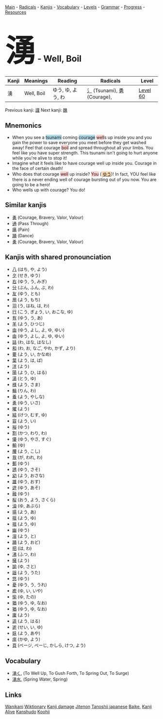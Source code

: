<style> bigfont {font-size: 100px}</style>
[Main](../README.md) -
[Radicals](../radicals.md) -
[Kanjis](../kanjis.md) -
[Vocabulary](../vocabulary.md) -
[Levels](../levels.md) -
[Grammar](../grammar.md) - 
[Progress](../progress.md) -
[Resources](../resources.md)
# <bigfont> 湧</bigfont> - Well, Boil 

| Kanji | Meanings | Reading | Radicals | Level |
| --- | --- | --- | --- | --- |
| 湧 | Well, Boil | ゆう, ゆ, よう, わ | [氵](../radicals/氵.md) (Tsunami), [勇](../radicals/勇.md) (Courage),  | [Level 60](../levels/wk_level60.md) |

Previous kanji: [謹](謹.md) Next kanji: [醜](醜.md) 

## Mnemonics
 * When you see a <span style="background-color:#ADD8E6"> tsunami</span> coming <span style="background-color:#ADD8E6"> courage</span> <span style="background-color:#ffcccb"> well</span>s up inside you and you gain the power to save everyone you meet before they get washed away! Feel that courage <span style="background-color:#ffcccb"> boil</span> and spread throughout all your limbs. You feel like you have super strength. This tsunami isn't going to hurt anyone while you're alive to stop it!
* Imagine what it feels like to have courage well up inside you. Courage in the face of certain death!
* Who does that courage <span style="background-color:#ffcccb"> well</span> up inside? <span style="background-color:#ffcccb"> You</span> (<span style="background-color:#fed8b1"> [ゆう](https://jisho.org/search/ゆう)</span>)! In fact, YOU feel like there is a never ending well of courage bursting out of you now. You are going to be a hero!
* Who wells up with courage? You do!


## Similar kanjis
 * [勇](勇.md) (Courage, Bravery, Valor, Valour)
* [通](通.md) (Pass Through)
* [痛](痛.md) (Pain)
* [踊](踊.md) (Dance)
* [勇](勇.md) (Courage, Bravery, Valor, Valour)



## Kanjis with shared pronounciation
 * [八](八.md) (はち, や, よう)
* [夕](夕.md) (せき, ゆう)
* [右](右.md) (ゆう, う, みぎ)
* [分](分.md) (ぶん, ふん, ぶ, わ)
* [友](友.md) (ゆう, とも)
* [用](用.md) (よう, もち)
* [羽](羽.md) (う, はね, は, わ)
* [行](行.md) (こう, ぎょう, い, おこな, ゆ)
* [有](有.md) (ゆう, う, あ)
* [羊](羊.md) (よう, ひつじ)
* [由](由.md) (ゆう, よし, よ, ゆ, ゆい)
* [由](由.md) (ゆう, よし, よ, ゆ, ゆい)
* [話](話.md) (わ, はな, はなし)
* [和](和.md) (わ, お, なご, やわ, かず, より)
* [要](要.md) (よう, い, かなめ)
* [葉](葉.md) (よう, は, ば)
* [洋](洋.md) (よう)
* [陽](陽.md) (よう, ひ, はる)
* [湯](湯.md) (とう, ゆ)
* [様](様.md) (よう, さま)
* [輪](輪.md) (りん, わ)
* [養](養.md) (よう, やしな)
* [勇](勇.md) (ゆう, いさ)
* [曜](曜.md) (よう)
* [結](結.md) (けつ, むす, ゆ)
* [容](容.md) (よう, い)
* [裕](裕.md) (ゆう)
* [割](割.md) (かつ, わり, わ)
* [優](優.md) (ゆう, やさ, すぐ)
* [輸](輸.md) (ゆ)
* [腰](腰.md) (よう, こし)
* [我](我.md) (が, われ, わ)
* [郵](郵.md) (ゆう)
* [誘](誘.md) (ゆう, さそ)
* [幼](幼.md) (よう, おさな)
* [雄](雄.md) (ゆう, おす)
* [遊](遊.md) (ゆう, あそ)
* [融](融.md) (ゆう)
* [桜](桜.md) (おう, よう, さくら)
* [油](油.md) (ゆ, あぶら)
* [揚](揚.md) (よう, あ)
* [揺](揺.md) (よう, ゆ)
* [揺](揺.md) (よう, ゆ)
* [幽](幽.md) (ゆう)
* [溶](溶.md) (よう, と)
* [踊](踊.md) (よう, おど)
* [把](把.md) (は, わ)
* [沸](沸.md) (ふつ, わ)
* [擁](擁.md) (よう)
* [諭](諭.md) (ゆ, さと)
* [謡](謡.md) (よう, うた)
* [悠](悠.md) (ゆう)
* [憂](憂.md) (ゆう, う, うれ)
* [癒](癒.md) (ゆ, い, いや)
* [愉](愉.md) (ゆ, たの)
* [猶](猶.md) (ゆう, ゆ, なお)
* [猶](猶.md) (ゆう, ゆ, なお)
* [庸](庸.md) (よう)
* [遥](遥.md) (よう, はる)
* [逝](逝.md) (せい, い, ゆ)
* [妖](妖.md) (よう, あや)
* [痒](痒.md) (かゆ, よう)
* [頁](頁.md) (ページ, ぺーじ, かしら, けつ, よう)



## Vocabulary
 * [湧く](../vocabulary/湧.md), (To Well Up, To Gush Forth, To Spring Out, To Surge)
* [湧水](../vocabulary/湧.md), (Spring Water, Spring)




## Links 


[Wanikani](https://www.wanikani.com/kanji/湧)
[Wiktionary](https://en.wiktionary.org/wiki/湧)
[Kanji damage](http://www.kanjidamage.com/kanji/search?utf8=✓&q=湧)
[Jitenon](https://jitenon.com/kanji/湧)
[Tanoshii japanese](https://www.tanoshiijapanese.com/dictionary/kanji.cfm?k=湧)
[Baike](https://baike.baidu.com/item/湧),
[Kanji Alive](https://app.kanjialive.com/湧)
[Kanshudo](https://www.kanshudo.com/searchmn?q=湧)
[Koohii](https://kanji.koohii.com/study/kanji/湧)
